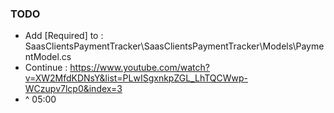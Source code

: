 ### TODO

- Add [Required] to : SaasClientsPaymentTracker\SaasClientsPaymentTracker\Models\PaymentModel.cs
- Continue : https://www.youtube.com/watch?v=XW2MfdKDNsY&list=PLwISgxnkpZGL_LhTQCWwp-WCzupv7lcp0&index=3
- ^ 05:00
